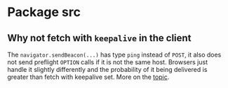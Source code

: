 # Package src



## Why not fetch with `keepalive` in the client

The `navigator.sendBeacon(...)` has type `ping` instead of `POST`, it also does not send preflight `OPTION` calls if it
is not the same host. Browsers just handle it slightly differently and the probability of it being delivered is greater
than fetch with keepalive set. More on the [topic](https://medium.com/fiverr-engineering/benefits-of-sending-analytical-information-with-sendbeacon-a959cb206a7a).
